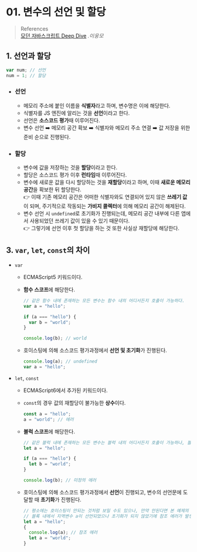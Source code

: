 # 01. 변수의 선언 및 할당

> References <br> <a href="http://www.yes24.com/Product/Goods/92742567?OzSrank=1">모던 자바스크립트 Deep Dive</a> _.이웅모_

## 1. 선언과 할당

```javascript
var num; // 선언
num = 1; // 할당
```

- ### 선언

  - 메모리 주소에 붙인 이름을 **식별자**라고 하며, 변수명은 이에 해당한다.
  - 식별자를 JS 엔진에 알리는 것을 **선언**이라고 한다.
  - 선언은 **소스코드 평가**때 이루어진다.
  - 변수 선언 ➡️ 메모리 공간 확보 ➡️ 식별자와 메모리 주소 연결 ➡️ 값 저장을 위한 준비 순으로 진행된다.

- ### 할당
  - 변수에 값을 저장하는 것을 **할당**이라고 한다.
  - 할당은 소스코드 평가 이후 **런타임**때 이루어진다.
  - 변수에 새로운 값을 다시 할당하는 것을 **재할당**이라고 하며, 이때 **새로운 메모리 공간**을 확보한 뒤 할당한다. <br>
    👉 이때 기존 메모리 공간은 어떠한 식별자와도 연결되어 있지 않은 **쓰레기 값**이 되며, 주기적으로 작동되는 **가비지 콜렉터**에 의해 메모리 공간이 해제된다.
  - 변수 선언 시 `undefined`로 초기화가 진행되는데, 메모리 공간 내부에 다른 앱에서 사용되었던 쓰레기 값이 있을 수 있기 때문이다. <br>
    👉 그렇기에 선언 이후 첫 할당을 하는 것 또한 사실상 재할당에 해당한다.

## 3. `var`, `let`, `const`의 차이

- `var`

  - ECMAScript5 키워드이다.
  - **함수 스코프**에 해당한다.

    ```javascript
    // 같은 함수 내에 존재하는 모든 변수는 함수 내의 어디서든지 호출이 가능하다.
    var a = "hello";

    if (a === "hello") {
      var b = "world";
    }

    console.log(b); // world
    ```

  - 호이스팅에 의해 소스코드 평가과정에서 **선언 및 초기화**가 진행된다.

    ```javascript
    console.log(a); // undefined
    var a = "hello";
    ```

- `let`, `const`

  - ECMAScript6에서 추가된 키워드이다.
  - `const`의 경우 값의 재할당이 불가능한 **상수**이다.
    ```javascript
    const a = "hello";
    a = "world"; // 에러
    ```
  - **블럭 스코프**에 해당한다.

    ```javascript
    // 같은 블럭 내에 존재하는 모든 변수는 블럭 내의 어디서든지 호출이 가능하나, 블럭 밖에서는 호출할 수 없다.
    let a = "hello";

    if (a === "hello") {
      let b = "world";
    }

    console.log(b); // 미정의 에러
    ```

  - 호이스팅에 의해 소스코드 평가과정에서 **선언**이 진행되고, 변수의 선언문에 도달할 때 **초기화**가 진행된다.
    ```javascript
    // 평소에는 호이스팅이 안되는 것처럼 보일 수도 있으나, 만약 안된다면 본 예제의 경우 콘솔에 "hello"가 찍혀야 한다.
    // 블록 내에서 지역변수 a이 선언되었으나 초기화가 되지 않았기에 참조 에러가 발생한다.
    let a = "hello";
    {
      console.log(a); // 참조 에러
      let a = "world";
    }
    ```
